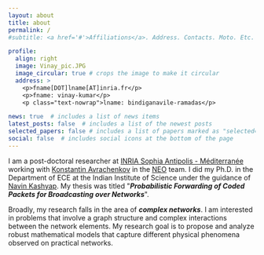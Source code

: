 ```yaml
---
layout: about
title: about
permalink: /
#subtitle: <a href='#'>Affiliations</a>. Address. Contacts. Moto. Etc.

profile:
  align: right
  image: Vinay_pic.JPG
  image_circular: true # crops the image to make it circular
  address: >
    <p>fname[DOT]lname[AT]inria.fr</p>
    <p>fname: vinay-kumar</p>
    <p class="text-nowrap">lname: bindiganavile-ramadas</p>

news: true  # includes a list of news items
latest_posts: false  # includes a list of the newest posts
selected_papers: false # includes a list of papers marked as "selected={true}"
social: false  # includes social icons at the bottom of the page
---
```

I am a post-doctoral researcher at [INRIA Sophia Antipolis - Méditerranée](https://www.inria.fr/fr/centre-inria-sophia-antipolis-mediterranee) working with [Konstantin Avrachenkov](https://www-sop.inria.fr/members/Konstantin.Avratchenkov/me.html) in the [NEO](https://team.inria.fr/neo/) team. I did my Ph.D. in the Department of ECE at the Indian Institute of Science under the guidance of [Navin Kashyap](https://ece.iisc.ac.in/~nkashyap/). My thesis was titled "***Probabilistic Forwarding of Coded Packets for Broadcasting over Networks***".

Broadly, my research falls in the area of ***complex networks***. I am interested in problems that involve a graph structure and complex interactions between the network elements. My research goal is to propose and analyze robust mathematical models that capture different physical phenomena observed on practical networks.
